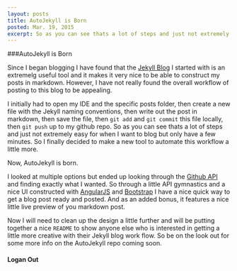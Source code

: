 ```yaml
---
layout: posts
title: AutoJekyll is Born
posted: Mar. 19, 2015
excerpt: So as you can see thats a lot of steps and just not extremely easy for when I want to blog but only have a few minutes. So I finally decided to make a new tool to automate this workflow a little more.
---
```


###AutoJekyll is Born

Since I began blogging I have found that the [Jekyll Blog](http://jekyllrb.com/) I started with
is an extremelg useful tool and it makes it very nice to be able to construct my posts in 
markdown. However, I have not really found the overall workflow of posting to this blog to 
be appealing. 

I initially had to open my IDE and the specific posts folder, then create a new file with the Jekyll 
naming conventions, then write out the post in markdown, then save the file, then `git add` and `git commit`
this file locally, then `git push` up to my github repo. So as you can see thats a lot of steps and just not
extremely easy for when I want to blog but only have a few minutes. So I finally decided to make a new 
tool to automate this workflow a little more.

Now, AutoJekyll is born. 

I looked at multiple options but ended up looking through the [Github API](https://developer.github.com/v3/)
and finding exactly what I wanted. So through a little API gymnastics and a nice UI constructed
with [AngularJS](https://angularjs.org/) and [Bootstrap](http://getbootstrap.com/) I have a nice quick way
to get a blog post ready and posted. And as an added bonus, it features a nice little live preview of you markdown post. 

Now I will need to clean up the design a little further and will be putting together a nice `README` to
show anyone else who is interested in getting a little more creative with their Jekyll blog work flow.
So be on the look out for some more info on the AutoJekyll repo coming soon.

#### Logan Out



